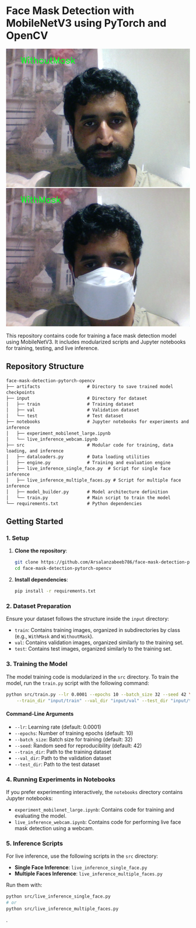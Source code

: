 # Face Mask Detection with MobileNetV3 using PyTorch and OpenCV

![Without Mask](https://github.com/Arsalanzabeeb786/face-mask-detection-pytorch-opencv/blob/main/nomask.png)
![With Mask](https://github.com/Arsalanzabeeb786/face-mask-detection-pytorch-opencv/blob/main/withmask.png)

This repository contains code for training a face mask detection model using MobileNetV3. It includes modularized scripts and Jupyter notebooks for training, testing, and live inference.

## Repository Structure

```
face-mask-detection-pytorch-opencv
├── artifacts                  # Directory to save trained model checkpoints
├── input                      # Directory for dataset
│   ├── train                  # Training dataset
│   ├── val                    # Validation dataset
│   └── test                   # Test dataset
├── notebooks                  # Jupyter notebooks for experiments and inference
│   ├── experiment_mobilenet_large.ipynb
│   └── live_inference_webcam.ipynb
├── src                        # Modular code for training, data loading, and inference
│   ├── dataloaders.py         # Data loading utilities
│   ├── engine.py              # Training and evaluation engine
│   ├── live_inference_single_face.py  # Script for single face inference
│   ├── live_inference_multiple_faces.py # Script for multiple face inference
│   ├── model_builder.py       # Model architecture definition
│   └── train.py               # Main script to train the model
└── requirements.txt           # Python dependencies
```

## Getting Started

### 1. Setup
1. **Clone the repository**:
   ```bash
   git clone https://github.com/Arsalanzabeeb786/face-mask-detection-pytorch-opencv.git
   cd face-mask-detection-pytorch-opencv
   ```

2. **Install dependencies**:
   ```bash
   pip install -r requirements.txt
   ```

### 2. Dataset Preparation
Ensure your dataset follows the structure inside the `input` directory:
- `train`: Contains training images, organized in subdirectories by class (e.g., `WithMask` and `WithoutMask`).
- `val`: Contains validation images, organized similarly to the training set.
- `test`: Contains test images, organized similarly to the training set.

### 3. Training the Model

The model training code is modularized in the `src` directory. To train the model, run the `train.py` script with the following command:

```bash
python src/train.py --lr 0.0001 --epochs 10 --batch_size 32 --seed 42 \
    --train_dir "input/train" --val_dir "input/val" --test_dir "input/test"
```

#### Command-Line Arguments
- `--lr`: Learning rate (default: 0.0001)
- `--epochs`: Number of training epochs (default: 10)
- `--batch_size`: Batch size for training (default: 32)
- `--seed`: Random seed for reproducibility (default: 42)
- `--train_dir`: Path to the training dataset
- `--val_dir`: Path to the validation dataset
- `--test_dir`: Path to the test dataset

### 4. Running Experiments in Notebooks

If you prefer experimenting interactively, the `notebooks` directory contains Jupyter notebooks:
- `experiment_mobilenet_large.ipynb`: Contains code for training and evaluating the model.
- `live_inference_webcam.ipynb`: Contains code for performing live face mask detection using a webcam.

### 5. Inference Scripts
For live inference, use the following scripts in the `src` directory:
- **Single Face Inference**: `live_inference_single_face.py`
- **Multiple Faces Inference**: `live_inference_multiple_faces.py`

Run them with:
```bash
python src/live_inference_single_face.py
# or
python src/live_inference_multiple_faces.py
```

.
